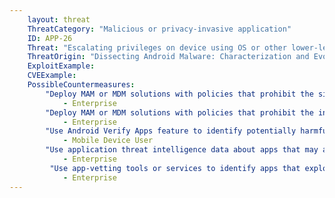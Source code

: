 ```yaml
---
    layout: threat
    ThreatCategory: "Malicious or privacy-invasive application"
    ID: APP-26
    Threat: "Escalating privileges on device using OS or other lower-level vulnerability to perform a malicious action or obtain a persistent presence"
    ThreatOrigin: "Dissecting Android Malware: Characterization and Evolution [^85]"
    ExploitExample:
    CVEExample:
    PossibleCountermeasures:
        "Deploy MAM or MDM solutions with policies that prohibit the side-loading of apps, which may bypass security checks on the app.":
            - Enterprise
        "Deploy MAM or MDM solutions with policies that prohibit the installation of apps from 3rd party (unofficial) app stores.":
            - Enterprise
        "Use Android Verify Apps feature to identify potentially harmful apps.":
            - Mobile Device User
        "Use application threat intelligence data about apps that may achieve privilege escalation":
            - Enterprise
         "Use app-vetting tools or services to identify apps that exploit the underlying OS to achieve privilege escalation.":
            - Enterprise
---
```

